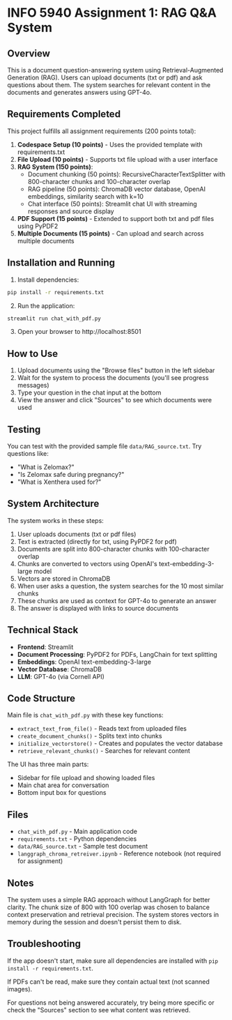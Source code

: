 # INFO 5940 Assignment 1: RAG Q&A System

## Overview

This is a document question-answering system using Retrieval-Augmented Generation (RAG). Users can upload documents (txt or pdf) and ask questions about them. The system searches for relevant content in the documents and generates answers using GPT-4o.

## Requirements Completed

This project fulfills all assignment requirements (200 points total):

1. **Codespace Setup (10 points)** - Uses the provided template with requirements.txt
2. **File Upload (10 points)** - Supports txt file upload with a user interface
3. **RAG System (150 points)**:
   - Document chunking (50 points): RecursiveCharacterTextSplitter with 800-character chunks and 100-character overlap
   - RAG pipeline (50 points): ChromaDB vector database, OpenAI embeddings, similarity search with k=10
   - Chat interface (50 points): Streamlit chat UI with streaming responses and source display
4. **PDF Support (15 points)** - Extended to support both txt and pdf files using PyPDF2
5. **Multiple Documents (15 points)** - Can upload and search across multiple documents

## Installation and Running

1. Install dependencies:
```bash
pip install -r requirements.txt
```

2. Run the application:
```bash
streamlit run chat_with_pdf.py
```

3. Open your browser to http://localhost:8501

## How to Use

1. Upload documents using the "Browse files" button in the left sidebar
2. Wait for the system to process the documents (you'll see progress messages)
3. Type your question in the chat input at the bottom
4. View the answer and click "Sources" to see which documents were used

## Testing

You can test with the provided sample file `data/RAG_source.txt`. Try questions like:
- "What is Zelomax?"
- "Is Zelomax safe during pregnancy?"
- "What is Xenthera used for?"

## System Architecture

The system works in these steps:

1. User uploads documents (txt or pdf files)
2. Text is extracted (directly for txt, using PyPDF2 for pdf)
3. Documents are split into 800-character chunks with 100-character overlap
4. Chunks are converted to vectors using OpenAI's text-embedding-3-large model
5. Vectors are stored in ChromaDB
6. When user asks a question, the system searches for the 10 most similar chunks
7. These chunks are used as context for GPT-4o to generate an answer
8. The answer is displayed with links to source documents

## Technical Stack

- **Frontend**: Streamlit
- **Document Processing**: PyPDF2 for PDFs, LangChain for text splitting
- **Embeddings**: OpenAI text-embedding-3-large
- **Vector Database**: ChromaDB
- **LLM**: GPT-4o (via Cornell API)

## Code Structure

Main file is `chat_with_pdf.py` with these key functions:

- `extract_text_from_file()` - Reads text from uploaded files
- `create_document_chunks()` - Splits text into chunks
- `initialize_vectorstore()` - Creates and populates the vector database
- `retrieve_relevant_chunks()` - Searches for relevant content

The UI has three main parts:
- Sidebar for file upload and showing loaded files
- Main chat area for conversation
- Bottom input box for questions

## Files

- `chat_with_pdf.py` - Main application code
- `requirements.txt` - Python dependencies
- `data/RAG_source.txt` - Sample test document
- `langgraph_chroma_retreiver.ipynb` - Reference notebook (not required for assignment)

## Notes

The system uses a simple RAG approach without LangGraph for better clarity. The chunk size of 800 with 100 overlap was chosen to balance context preservation and retrieval precision. The system stores vectors in memory during the session and doesn't persist them to disk.

## Troubleshooting

If the app doesn't start, make sure all dependencies are installed with `pip install -r requirements.txt`.

If PDFs can't be read, make sure they contain actual text (not scanned images).

For questions not being answered accurately, try being more specific or check the "Sources" section to see what content was retrieved.
